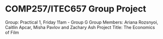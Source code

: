 COMP257/ITEC657 Group Project
===

Group: Practical 1, Friday 11am - Group G
Group Members: Ariana Rozsnyoi, Caitlin Apcar, Misha Pavlov and Zachary Ash
Project Title: The Economics of Film


